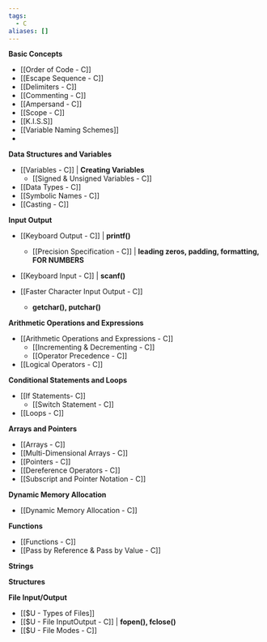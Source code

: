 ```yaml
---
tags:
  - C
aliases: []
---
```


**Basic Concepts**
- [[Order of Code - C]]
- [[Escape Sequence - C]]
- [[Delimiters - C]]
- [[Commenting - C]]
- [[Ampersand - C]]
- [[Scope - C]]
- [[K.I.S.S]]
- [[Variable Naming Schemes]]
- 
**Data Structures and Variables**
- [[Variables - C]] | **Creating Variables**
	- [[Signed & Unsigned Variables - C]]
- [[Data Types - C]]
- [[Symbolic Names - C]]
- [[Casting - C]]

**Input Output**
- [[Keyboard Output - C]] | **printf()**
	- [[Precision Specification - C]] | **leading zeros, padding, formatting, FOR NUMBERS**
- [[Keyboard Input - C]] | **scanf()**

- [[Faster Character Input Output - C]]
	- **getchar(), putchar()**

**Arithmetic Operations and Expressions**
- [[Arithmetic Operations and Expressions - C]]
	- [[Incrementing & Decrementing - C]]
	- [[Operator Precedence - C]]
- [[Logical Operators - C]]

**Conditional Statements and Loops**
- [[If Statements- C]]
	- [[Switch Statement - C]]
- [[Loops - C]]

**Arrays and Pointers**
- [[Arrays - C]]
- [[Multi-Dimensional Arrays - C]]
- [[Pointers - C]]
- [[Dereference Operators - C]]
- [[Subscript and Pointer Notation - C]]

**Dynamic Memory Allocation**
- [[Dynamic Memory Allocation - C]]

**Functions**
- [[Functions - C]]
- [[Pass by Reference & Pass by Value - C]]

**Strings**


**Structures**


**File Input/Output**
- [[$U - Types of Files]]
- [[$U - File InputOutput - C]] | **fopen(), fclose()**
- [[$U - File Modes - C]]